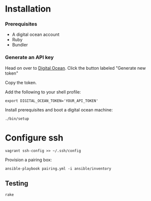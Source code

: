 # Installation

### Prerequisites

- A digital ocean account
- Ruby
- Bundler

### Generate an API key
Head on over to [Digital Ocean](https://cloud.digitalocean.com/settings/applications). Click the button labeled "Generate new token"

Copy the token.

Add the following to your shell profile:
```
export DIGITAL_OCEAN_TOKEN='YOUR_API_TOKEN'
```

Install prerequisites and boot a digital ocean machine:

```
./bin/setup
```

# Configure ssh

```
vagrant ssh-config >> ~/.ssh/config
```

Provision a pairing box:

```
ansible-playbook pairing.yml -i ansible/inventory
```

## Testing

```
rake
```
